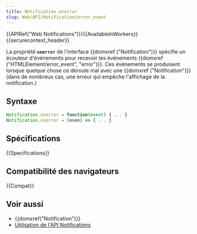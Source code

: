 ```yaml
---
title: Notification.onerror
slug: Web/API/Notification/error_event
---
```


{{APIRef("Web Notifications")}}{{AvailableInWorkers}}{{securecontext_header}}

La propriété **`onerror`** de l'interface {{domxref ("Notification")}} spécifie un écouteur d'événements pour recevoir les événements {{domxref ("HTMLElement/error_event", "error")}}. Ces événements se produisent lorsque quelque chose ce déroule mal avec une {{domxref ("Notification")}} (dans de nombreux cas, une erreur qui empêche l'affichage de la notification.)

## Syntaxe

```js
Notification.onerror = function(event) { ... }
Notification.onerror = (even) => { ... }
```

## Spécifications

{{Specifications}}

## Compatibilité des navigateurs

{{Compat}}

## Voir aussi

- {{domxref("Notification")}}
- [Utilisation de l'API Notifications](/fr/docs/Web/API/Notifications_API/Using_the_Notifications_API)
